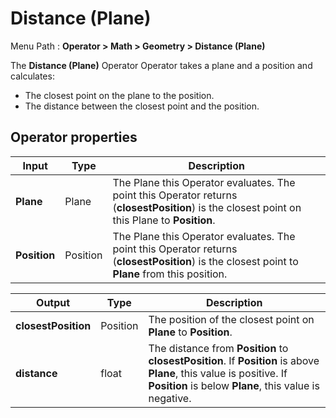 # Distance (Plane)

Menu Path : **Operator > Math > Geometry > Distance (Plane)**

The **Distance (Plane)** Operator Operator takes a plane and a position and calculates:

- The closest point on the plane to the position.
- The distance between the closest point and the position.

## Operator properties

| **Input**    | **Type** | **Description**                                              |
| ------------ | -------- | ------------------------------------------------------------ |
| **Plane**    | Plane    | The Plane this Operator evaluates. The point this Operator returns (**closestPosition**) is the closest point on this Plane to **Position**. |
| **Position** | Position | The Plane this Operator evaluates. The point this Operator returns (**closestPosition**) is the closest point to **Plane** from this position. |

| **Output**          | **Type** | **Description**                                              |
| ------------------- | -------- | ------------------------------------------------------------ |
| **closestPosition** | Position | The position of the closest point on **Plane** to **Position**. |
| **distance**        | float    | The distance from **Position** to **closestPosition**.  If **Position** is above **Plane**, this value is positive. If **Position** is below **Plane**, this value is negative. |
